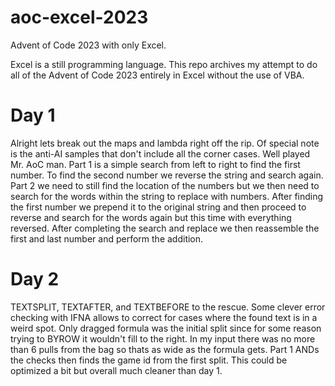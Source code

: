 # aoc-excel-2023
Advent of Code 2023 with only Excel.

Excel is a still programming language. This repo archives my attempt to do all of the Advent of Code 2023 entirely in Excel without the use of VBA.

# Day 1
Alright lets break out the maps and lambda right off the rip. Of special note is the anti-AI samples that don't include all the corner cases. Well played Mr. AoC man.
Part 1 is a simple search from left to right to find the first number. To find the second number we reverse the string and search again.
Part 2 we need to still find the location of the numbers but we then need to search for the words within the string to replace with numbers. After finding the first number we prepend it to the original string and then proceed to reverse and search for the words again but this time with everything reversed. After completing the search and replace we then reassemble the first and last number and perform the addition.

# Day 2
TEXTSPLIT, TEXTAFTER, and TEXTBEFORE to the rescue. Some clever error checking with IFNA allows to correct for cases where the found text is in a weird spot. Only dragged formula was the initial split since for some reason trying to BYROW it wouldn't fill to the right. In my input there was no more than 6 pulls from the bag so thats as wide as the formula gets. Part 1 ANDs the checks then finds the game id from the first split. This could be optimized a bit but overall much cleaner than day 1.
